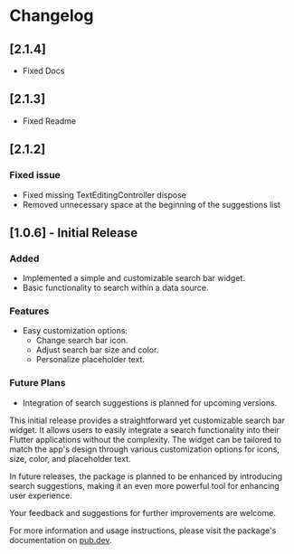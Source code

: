# Changelog

## [2.1.4]

- Fixed Docs

## [2.1.3]

- Fixed Readme

## [2.1.2]

### Fixed issue

- Fixed missing TextEditingController dispose
- Removed unnecessary space at the beginning of the suggestions list

## [1.0.6] - Initial Release

### Added

- Implemented a simple and customizable search bar widget.
- Basic functionality to search within a data source.

### Features

- Easy customization options:
  - Change search bar icon.
  - Adjust search bar size and color.
  - Personalize placeholder text.

### Future Plans

- Integration of search suggestions is planned for upcoming versions.

This initial release provides a straightforward yet customizable search bar widget. It allows users to easily integrate a search functionality into their Flutter applications without the complexity. The widget can be tailored to match the app's design through various customization options for icons, size, color, and placeholder text.

In future releases, the package is planned to be enhanced by introducing search suggestions, making it an even more powerful tool for enhancing user experience.

Your feedback and suggestions for further improvements are welcome.

For more information and usage instructions, please visit the package's documentation on [pub.dev](https://pub.dev/packages/your_package_name).
